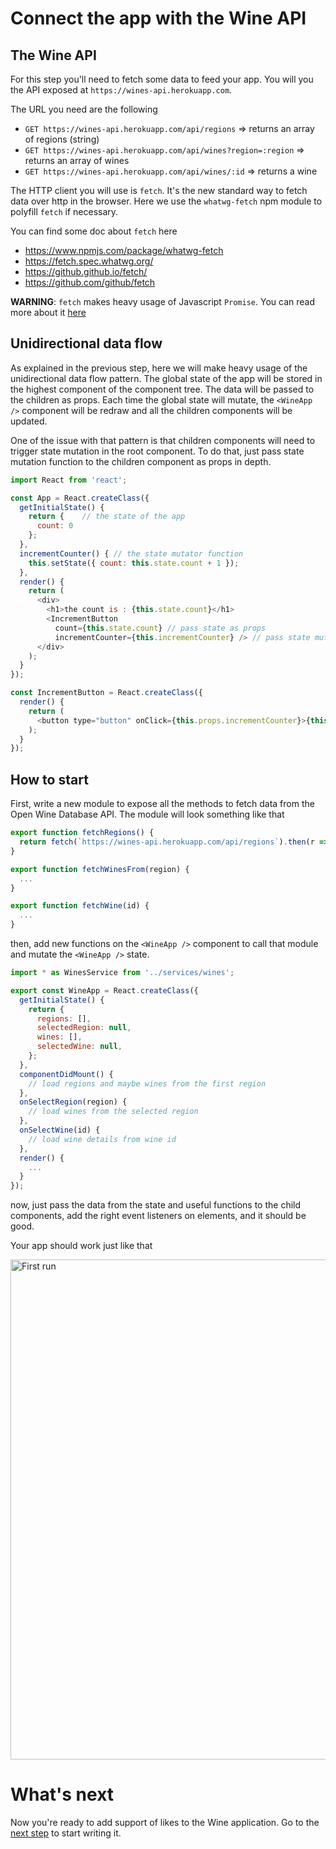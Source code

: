 # Connect the app with the Wine API

## The Wine API

For this step you'll need to fetch some data to feed your app. You will you the API exposed at `https://wines-api.herokuapp.com`.

The URL you need are the following

* `GET https://wines-api.herokuapp.com/api/regions` => returns an array of regions (string)
* `GET https://wines-api.herokuapp.com/api/wines?region=:region` => returns an array of wines
* `GET https://wines-api.herokuapp.com/api/wines/:id` => returns a wine

The HTTP client you will use is `fetch`. It's the new standard way to fetch data over http in the browser. Here we use the `whatwg-fetch` npm module to polyfill `fetch` if necessary.

You can find some doc about `fetch` here

* https://www.npmjs.com/package/whatwg-fetch
* https://fetch.spec.whatwg.org/
* https://github.github.io/fetch/
* https://github.com/github/fetch

**WARNING**: `fetch` makes heavy usage of Javascript `Promise`. You can read more about it [here](https://developer.mozilla.org/en-US/docs/Web/JavaScript/Reference/Global_Objects/Promise)

## Unidirectional data flow

As explained in the previous step, here we will make heavy usage of the unidirectional data flow pattern. The global state of the app will be stored in the highest component of the component tree. The data will be passed to the children as props. Each time the global state will mutate, the `<WineApp />` component will be redraw and all the children components will be updated.

One of the issue with that pattern is that children components will need to trigger state mutation in the root component. To do that, just pass state mutation function to the children component as props in depth.

```javascript
import React from 'react';

const App = React.createClass({
  getInitialState() {
    return {    // the state of the app
      count: 0
    };
  },
  incrementCounter() { // the state mutator function
    this.setState({ count: this.state.count + 1 });
  },
  render() {
    return (
      <div>
        <h1>the count is : {this.state.count}</h1>
        <IncrementButton
          count={this.state.count} // pass state as props
          incrementCounter={this.incrementCounter} /> // pass state mutator as props
      </div>
    );
  }
});

const IncrementButton = React.createClass({
  render() {
    return (
      <button type="button" onClick={this.props.incrementCounter}>{this.props.count} + 1</button>
    );
  }
});
```

## How to start

First, write a new module to expose all the methods to fetch data from the Open Wine Database API. The module will look something like that

```javascript
export function fetchRegions() {
  return fetch(`https://wines-api.herokuapp.com/api/regions`).then(r => r.json());
}

export function fetchWinesFrom(region) {
  ...
}

export function fetchWine(id) {
  ...
}
```

then, add new functions on the `<WineApp />` component to call that module and mutate the `<WineApp />` state.

```javascript
import * as WinesService from '../services/wines';

export const WineApp = React.createClass({
  getInitialState() {
    return {
      regions: [],
      selectedRegion: null,
      wines: [],
      selectedWine: null,
    };
  },
  componentDidMount() {
    // load regions and maybe wines from the first region
  },
  onSelectRegion(region) {
    // load wines from the selected region
  },
  onSelectWine(id) {
    // load wine details from wine id
  },
  render() {
    ...
  }
});
```

now, just pass the data from the state and useful functions to the child components, add the right event listeners on elements, and it should be good.

Your app should work just like that

<img src='https://github.com/react-bootcamp/react-101/raw/master/instructions/img/appworking.gif' width='800' alt='First run'>

# What's next

Now you're ready to add support of likes to the Wine application. Go to the [next step](./4-handle-likes.md) to start writing it.
